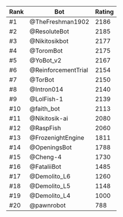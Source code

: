 Rank|Bot|Rating
---|---|---
#1|@TheFreshman1902|2186
#2|@ResoluteBot|2185
#3|@Nikitosikbot|2177
#4|@ToromBot|2175
#5|@YoBot_v2|2167
#6|@ReinforcementTrial|2154
#7|@TorBot|2150
#8|@Intron014|2140
#9|@LolFish-1|2139
#10|@faith_bot|2113
#11|@Nikitosik-ai|2080
#12|@RaspFish|2060
#13|@FrozenightEngine|1811
#14|@OpeningsBot|1788
#15|@Cheng-4|1730
#16|@FataliiBot|1485
#17|@Demolito_L6|1260
#18|@Demolito_L5|1148
#19|@Demolito_L4|1000
#20|@pawnrobot|788
